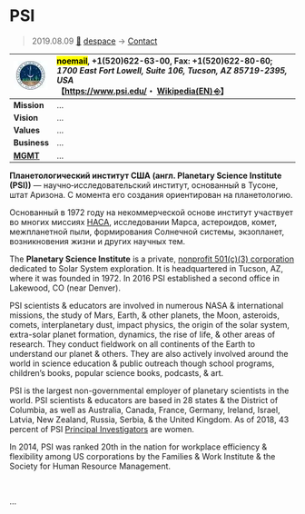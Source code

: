 # PSI
> 2019.08.09 [🚀](../../index/index.md) [despace](../index.md) → [Contact](../contact.md)

|[![](../f/contact/p/psi_logo1_thumb.webp)](../f/contact/p/psi_logo1.webp)|<mark>noemail</mark>, +1(520)622-63-00, Fax: +1(520)622-80-60;<br> *1700 East Fort Lowell, Suite 106, Tucson, AZ 85719-2395, USA*<br> 【<https://www.psi.edu/>・ [Wikipedia(EN) ⎆](https://en.wikipedia.org/wiki/Planetary_Science_Institute)】|
|:--|:--|
|**Mission**|…|
|**Vision**|…|
|**Values**|…|
|**Business**|…|
|**[MGMT](../mgmt.md)**|…|

**Планетологический институт США (англ. Planetary Science Institute (PSI))** — научно‑исследовательский институт, основанный в Тусоне, штат Аризона. C момента его создания ориентирован на планетологию.

Основанный в 1972 году на некоммерческой основе институт участвует во многих миссиях [НАСА](nasa.md), исследовании Марса, астероидов, комет, межпланетной пыли, формирования Солнечной системы, экзопланет, возникновения жизни и других научных тем.

The **Planetary Science Institute** is a private, [nonprofit 501(c)(3) corporation](../nonprof_org.md) dedicated to Solar System exploration. It is headquartered in Tucson, AZ, where it was founded in 1972. In 2016 PSI established a second office in Lakewood, CO (near Denver).

PSI scientists & educators are involved in numerous NASA & international missions, the study of Mars, Earth, & other planets, the Moon, asteroids, comets, interplanetary dust, impact physics, the origin of the solar system, extra-solar planet formation, dynamics, the rise of life, & other areas of research. They conduct fieldwork on all continents of the Earth to understand our planet & others. They are also actively involved around the world in science education & public outreach though school programs, children’s books, popular science books, podcasts, & art.

PSI is the largest non-governmental employer of planetary scientists in the world.  PSI scientists & educators are based in 28 states & the District of Columbia, as well as Australia, Canada, France, Germany, Ireland, Israel, Latvia, New Zealand, Russia, Serbia, & the United Kingdom. As of 2018, 43 percent of PSI [Principal Investigators](../principal_investigator.md) are women.

In 2014, PSI was ranked 20th in the nation for workplace efficiency & flexibility among US corporations by the Families & Work Institute & the Society for Human Resource Management.

<p style="page-break-after:always"> </p>

…
